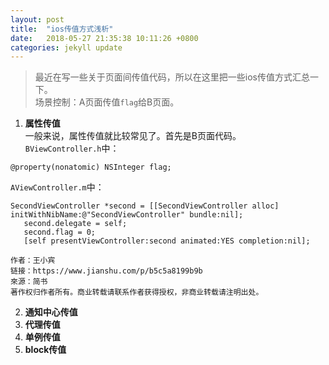 ```yaml
---
layout: post
title:  "ios传值方式浅析"
date:   2018-05-27 21:35:38 10:11:26 +0800
categories: jekyll update
---
```

>最近在写一些关于页面间传值代码，所以在这里把一些ios传值方式汇总一下。  
场景控制：A页面传值`flag`给B页面。

1. **属性传值**  
一般来说，属性传值就比较常见了。首先是B页面代码。  
`BViewController.h`中：  
```objc
@property(nonatomic) NSInteger flag; 
```  
`AViewController.m`中：  
```objc
SecondViewController *second = [[SecondViewController alloc] initWithNibName:@"SecondViewController" bundle:nil];
   second.delegate = self;
   second.flag = 0; 
   [self presentViewController:second animated:YES completion:nil];

作者：王小宾
链接：https://www.jianshu.com/p/b5c5a8199b9b
來源：简书
著作权归作者所有。商业转载请联系作者获得授权，非商业转载请注明出处。
```
2. **通知中心传值**
3. **代理传值**
4. **单例传值**
5. **block传值**